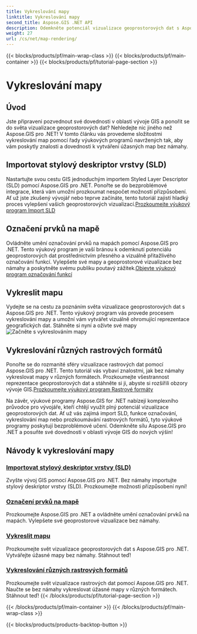```yaml
---
title: Vykreslování mapy
linktitle: Vykreslování mapy
second_title: Aspose.GIS .NET API
description: Odemkněte potenciál vizualizace geoprostorových dat s Aspose.GIS pro .NET. Bez námahy importujte SLD, označujte prvky a vykreslujte úžasné mapy. Prozkoumat nyní!
weight: 27
url: /cs/net/map-rendering/
---
```


{{< blocks/products/pf/main-wrap-class >}}
{{< blocks/products/pf/main-container >}}
{{< blocks/products/pf/tutorial-page-section >}}

# Vykreslování mapy

## Úvod
Jste připraveni pozvednout své dovednosti v oblasti vývoje GIS a ponořit se do světa vizualizace geoprostorových dat? Nehledejte nic jiného než Aspose.GIS pro .NET! V tomto článku vás provedeme složitostmi vykreslování map pomocí řady výukových programů navržených tak, aby vám poskytly znalosti a dovednosti k vytváření úžasných map bez námahy.

## Importovat stylový deskriptor vrstvy (SLD)

 Nastartujte svou cestu GIS jednoduchým importem Styled Layer Descriptor (SLD) pomocí Aspose.GIS pro .NET. Ponořte se do bezproblémové integrace, která vám umožní prozkoumat nespočet možností přizpůsobení. Ať už jste zkušený vývojář nebo teprve začínáte, tento tutoriál zajistí hladký proces vylepšení vašich geoprostorových vizualizací.[Prozkoumejte výukový program Import SLD](./import-styled-layer-descriptor/)

## Označení prvků na mapě

Ovládněte umění označování prvků na mapách pomocí Aspose.GIS pro .NET. Tento výukový program je vaší bránou k odemknutí potenciálu geoprostorových dat prostřednictvím přesného a vizuálně přitažlivého označování funkcí. Vylepšete své mapy a geoprostorové vizualizace bez námahy a poskytněte svému publiku poutavý zážitek.[Objevte výukový program označování funkcí](./label-features-on-map/)

## Vykreslit mapu

 Vydejte se na cestu za poznáním světa vizualizace geoprostorových dat s Aspose.GIS pro .NET. Tento výukový program vás provede procesem vykreslování mapy a umožní vám vytvářet vizuálně ohromující reprezentace geografických dat. Stáhněte si nyní a oživte své mapy![Začněte s vykreslováním mapy](./render-a-map/)

## Vykreslování různých rastrových formátů

Ponořte se do rozmanité sféry vizualizace rastrových dat pomocí Aspose.GIS pro .NET. Tento tutoriál vás vybaví znalostmi, jak bez námahy vykreslovat mapy v různých formátech. Prozkoumejte všestrannost reprezentace geoprostorových dat a stáhněte si ji, abyste si rozšířili obzory vývoje GIS.[Prozkoumejte výukový program Rastrové formáty](./render-various-raster-formats/)

Na závěr, výukové programy Aspose.GIS for .NET nabízejí komplexního průvodce pro vývojáře, kteří chtějí využít plný potenciál vizualizace geoprostorových dat. Ať už vás zajímá import SLD, funkce označování, vykreslování map nebo prozkoumávání rastrových formátů, tyto výukové programy poskytují bezproblémové učení. Odemkněte sílu Aspose.GIS pro .NET a posuňte své dovednosti v oblasti vývoje GIS do nových výšin!
## Návody k vykreslování mapy
### [Importovat stylový deskriptor vrstvy (SLD)](./import-styled-layer-descriptor/)
Zvyšte vývoj GIS pomocí Aspose.GIS pro .NET. Bez námahy importujte stylový deskriptor vrstvy (SLD). Prozkoumejte možnosti přizpůsobení nyní!
### [Označení prvků na mapě](./label-features-on-map/)
Prozkoumejte Aspose.GIS pro .NET a ovládněte umění označování prvků na mapách. Vylepšete své geoprostorové vizualizace bez námahy.
### [Vykreslit mapu](./render-a-map/)
Prozkoumejte svět vizualizace geoprostorových dat s Aspose.GIS pro .NET. Vytvářejte úžasné mapy bez námahy. Stáhnout teď!
### [Vykreslování různých rastrových formátů](./render-various-raster-formats/)
Prozkoumejte svět vizualizace rastrových dat pomocí Aspose.GIS pro .NET. Naučte se bez námahy vykreslovat úžasné mapy v různých formátech. Stáhnout teď!
{{< /blocks/products/pf/tutorial-page-section >}}

{{< /blocks/products/pf/main-container >}}
{{< /blocks/products/pf/main-wrap-class >}}

{{< blocks/products/products-backtop-button >}}
